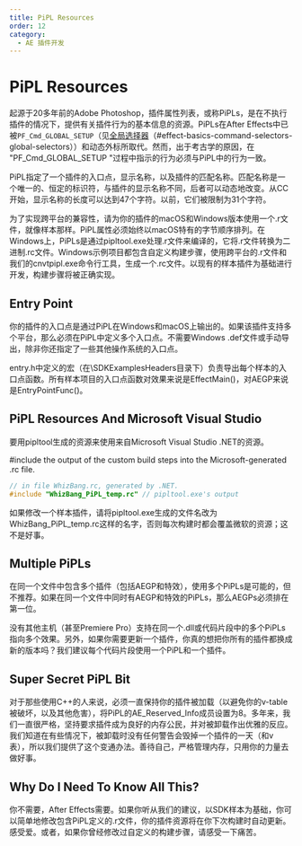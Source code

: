 ```yaml
---
title: PiPL Resources
order: 12
category:
  - AE 插件开发
---
```


# PiPL Resources

起源于20多年前的Adobe Photoshop，插件属性列表，或称PiPLs，是在不执行插件的情况下，提供有关插件行为的基本信息的资源。PiPLs在After Effects中已被`PF_Cmd_GLOBAL_SETUP`（见[全局选择器](.../effect-basics/command-selectors.html)（#effect-basics-command-selectors-global-selectors））和动态外标所取代。然而，出于考古学的原因，在 "PF_Cmd_GLOBAL_SETUP "过程中指示的行为必须与PiPL中的行为一致。

PiPL指定了一个插件的入口点，显示名称，以及插件的匹配名称。匹配名称是一个唯一的、恒定的标识符，与插件的显示名称不同，后者可以动态地改变。从CC开始，显示名称的长度可以达到47个字符。以前，它们被限制为31个字符。

为了实现跨平台的兼容性，请为你的插件的macOS和Windows版本使用一个.r文件，就像样本那样。PiPL属性必须始终以macOS特有的字节顺序排列。在Windows上，PiPLs是通过pipltool.exe处理.r文件来编译的，它将.r文件转换为二进制.rc文件。Windows示例项目都包含自定义构建步骤，使用跨平台的.r文件和我们的cnvtpipl.exe命令行工具，生成一个.rc文件。以现有的样本插件为基础进行开发，构建步骤将被正确实现。

## Entry Point

你的插件的入口点是通过PiPL在Windows和macOS上输出的。如果该插件支持多个平台，那么必须在PiPL中定义多个入口点。不需要Windows .def文件或手动导出，除非你还指定了一些其他操作系统的入口点。

entry.h中定义的宏（在\SDKExamplesHeaders目录下）负责导出每个样本的入口点函数。所有样本项目的入口点函数对效果来说是EffectMain()，对AEGP来说是EntryPointFunc()。

## PiPL Resources And Microsoft Visual Studio

要用pipltool生成的资源来使用来自Microsoft Visual Studio .NET的资源。

#include the output of the custom build steps into the Microsoft-generated .rc file.

```cpp
// in file WhizBang.rc, generated by .NET.
#include "WhizBang_PiPL_temp.rc" // pipltool.exe's output

```

如果修改一个样本插件，请将pipltool.exe生成的文件名改为WhizBang_PiPL_temp.rc这样的名字，否则每次构建时都会覆盖微软的资源；这不是好事。

## Multiple PiPLs

在同一个文件中包含多个插件（包括AEGP和特效），使用多个PiPLs是可能的，但不推荐。如果在同一个文件中同时有AEGP和特效的PiPLs，那么AEGPs必须排在第一位。

没有其他主机（甚至Premiere Pro）支持在同一个.dll或代码片段中的多个PiPLs指向多个效果。另外，如果你需要更新一个插件，你真的想把你所有的插件都换成新的版本吗？我们建议每个代码片段使用一个PiPL和一个插件。

## Super Secret PiPL Bit

对于那些使用C++的人来说，必须一直保持你的插件被加载（以避免你的v-table被破坏，以及其他危害），将PiPL的AE_Reserved_Info成员设置为8。多年来，我们一直很严格，坚持要求插件成为良好的内存公民，并对被卸载作出优雅的反应。我们知道在有些情况下，被卸载时没有任何警告会毁掉一个插件的一天（和v表），所以我们提供了这个变通办法。善待自己，严格管理内存，只用你的力量去做好事。

## Why Do I Need To Know All This?

你不需要，After Effects需要。如果你听从我们的建议，以SDK样本为基础，你可以简单地修改包含PiPL定义的.r文件，你的插件资源将在你下次构建时自动更新。感受爱。或者，如果你曾经修改过自定义的构建步骤，请感受一下痛苦。